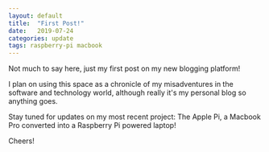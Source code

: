 ```yaml
---
layout: default
title:  "First Post!"
date:   2019-07-24
categories: update
tags: raspberry-pi macbook 
---
```

Not much to say here, just my first post on my new blogging platform!

I plan on using this space as a chronicle of my misadventures in the software and technology world, although really it's my personal blog so anything goes. 

Stay tuned for updates on my most recent project: The Apple Pi, a Macbook Pro converted into a Raspberry Pi powered laptop!

Cheers!

